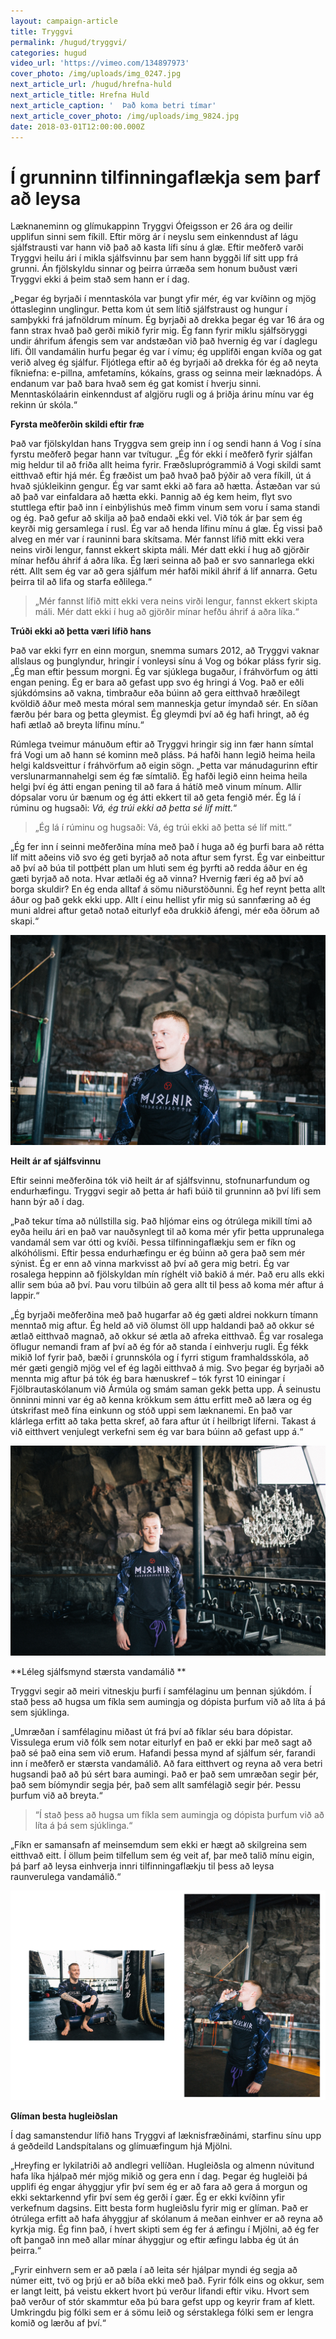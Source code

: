 ```yaml
---
layout: campaign-article
title: Tryggvi
permalink: /hugud/tryggvi/
categories: hugud
video_url: 'https://vimeo.com/134897973'
cover_photo: /img/uploads/img_0247.jpg
next_article_url: /hugud/hrefna-huld
next_article_title: Hrefna Huld
next_article_caption: '  Það koma betri tímar'
next_article_cover_photo: /img/uploads/img_9824.jpg
date: 2018-03-01T12:00:00.000Z
---
```

# Í grunninn tilfinningaflækja sem þarf að leysa

Læknaneminn og glímukappinn Tryggvi Ófeigsson er 26 ára og deilir upplifun sinni sem fíkill. Eftir mörg ár í neyslu sem einkenndust af lágu sjálfstrausti var hann við það að kasta lífi sínu á glæ. Eftir meðferð varði Tryggvi heilu ári í mikla sjálfsvinnu þar sem hann byggði líf sitt upp frá grunni. Án fjölskyldu sinnar og þeirra úrræða sem honum buðust væri Tryggvi ekki á þeim stað sem hann er í dag. 

„Þegar ég byrjaði í menntaskóla var þungt yfir mér, ég var kvíðinn og mjög óttasleginn unglingur. Þetta kom út sem lítið sjálfstraust og hungur í samþykki frá jafnöldrum mínum. Ég byrjaði að drekka þegar ég var 16 ára og fann strax hvað það gerði mikið fyrir mig. Ég fann fyrir miklu sjálfsöryggi undir áhrifum áfengis sem var andstæðan við það hvernig ég var í daglegu lífi.  Öll vandamálin hurfu þegar ég var í vímu; ég upplifði engan kvíða og gat verið alveg ég sjálfur. Fljótlega eftir að ég byrjaði að drekka fór ég að neyta fíkniefna: e-pillna, amfetamíns, kókaíns, grass og seinna meir læknadóps. Á endanum var það bara hvað sem ég gat komist í hverju sinni. Menntaskólaárin einkenndust af algjöru rugli og á þriðja árinu mínu var ég rekinn úr skóla.“

**Fyrsta meðferðin skildi eftir fræ**

Það var fjölskyldan hans Tryggva sem greip inn í og sendi hann á Vog í sína fyrstu meðferð þegar hann var tvítugur. „Ég fór ekki í meðferð fyrir sjálfan mig heldur til að friða allt heima fyrir. Fræðsluprógrammið á Vogi skildi samt eitthvað eftir hjá mér. Ég fræðist um það hvað það þýðir að vera fíkill, út á hvað sjúkleikinn gengur. Ég var samt ekki að fara að hætta. Ástæðan var sú að það var einfaldara að hætta ekki. Þannig að ég kem heim, flyt svo stuttlega eftir það inn í einbýlishús með fimm vinum sem voru í sama standi og ég. Það gefur að skilja að það endaði ekki vel. Við tók ár þar sem ég keyrði mig gersamlega í rusl. Ég var að henda lífinu mínu á glæ. Ég vissi það alveg en mér var í rauninni bara skítsama. Mér fannst lífið mitt ekki vera neins virði lengur, fannst ekkert skipta máli. Mér datt ekki í hug að gjörðir mínar hefðu áhrif á aðra líka. Ég læri seinna að það er svo sannarlega ekki rétt. Allt sem ég var að gera sjálfum mér hafði mikil áhrif á líf annarra. Getu þeirra til að lifa og starfa eðlilega.“

> „Mér fannst lífið mitt ekki vera neins virði lengur, fannst ekkert skipta máli. Mér datt ekki í hug að gjörðir mínar hefðu áhrif á aðra líka.“

**Trúði ekki að þetta væri lífið hans**

Það var ekki fyrr en einn morgun, snemma sumars 2012, að Tryggvi vaknar allslaus og þunglyndur, hringir í vonleysi sínu á Vog og bókar pláss fyrir sig. „Ég man eftir þessum morgni. Ég var sjúklega bugaður, í fráhvörfum og átti engan pening.  Ég er bara að gefast upp svo ég hringi á Vog. Það er eðli sjúkdómsins að vakna, timbraður eða búinn að gera eitthvað  hræðilegt kvöldið áður með mesta móral sem manneskja getur ímyndað sér.  En síðan færðu þér bara og þetta gleymist. Ég gleymdi því að ég hafi hringt, að ég hafi ætlað að breyta lífinu mínu.“

Rúmlega tveimur mánuðum eftir að Tryggvi hringir sig inn fær hann símtal frá Vogi um að hann sé kominn með pláss. Þá hafði hann legið heima heila helgi kaldsveittur í fráhvörfum að eigin sögn. „Þetta var mánudagurinn eftir verslunarmannahelgi sem ég fæ símtalið. Ég hafði legið einn heima heila helgi því ég átti engan pening til að fara á hátíð með vinum mínum. Allir dópsalar voru úr bænum og ég átti ekkert til að geta fengið mér. Ég lá í rúminu og hugsaði: _Vá, ég trúi ekki að þetta sé líf mitt._“

> „Ég lá í rúminu og hugsaði: Vá, ég trúi ekki að þetta sé líf mitt.“

„Ég fer inn í seinni meðferðina mína með það í huga að ég þurfi bara að rétta líf mitt aðeins við svo ég geti byrjað að nota aftur sem fyrst. Ég var einbeittur að því að búa til pottþétt plan um hluti sem ég þyrfti að redda áður en ég gæti byrjað að nota. Hvar ætlaði ég að vinna? Hvernig færi ég að því að borga skuldir? En ég enda alltaf á sömu niðurstöðunni. Ég hef reynt þetta allt áður og það gekk ekki upp. Allt í einu hellist yfir mig sú sannfæring að ég muni aldrei aftur getað notað eiturlyf eða drukkið áfengi, mér eða öðrum að skapi.“ 

![null](/img/uploads/img_0185.jpg)

**Heilt ár af sjálfsvinnu**

Eftir seinni meðferðina tók við heilt ár af sjálfsvinnu, stofnunarfundum og endurhæfingu. Tryggvi segir að þetta ár hafi búið til grunninn að því lífi sem hann  býr að í dag. 

„Það tekur tíma að núllstilla sig. Það hljómar eins og ótrúlega mikill tími að eyða heilu ári en það var nauðsynlegt til að koma mér yfir þetta upprunalega vandamál sem var ótti og kvíði. Þessa tilfinningaflækju sem er fíkn og alkóhólismi.  Eftir þessa endurhæfingu er ég búinn að gera það sem mér sýnist. Ég er enn að vinna markvisst að því að gera mig betri. Ég var rosalega heppinn að  fjölskyldan mín ríghélt við bakið á mér. Það eru alls ekki allir sem búa að því.  Þau voru tilbúin að gera allt til þess að koma mér aftur á lappir.“

„Ég byrjaði meðferðina með það hugarfar að ég gæti aldrei nokkurn tímann menntað mig aftur. Ég held að við ölumst öll upp haldandi það að okkur sé ætlað eitthvað magnað, að okkur sé ætla að afreka eitthvað. Ég var rosalega öflugur nemandi fram af því að ég fór að standa í einhverju rugli. Ég fékk mikið lof fyrir það, bæði í grunnskóla og í fyrri stigum framhaldsskóla, að mér gæti gengið mjög vel ef ég lagði eitthvað á mig. Svo þegar ég byrjaði að mennta mig aftur þá tók ég bara hænuskref – tók fyrst  10 einingar í Fjölbrautaskólanum við Ármúla og smám saman gekk þetta upp. Á seinustu önninni minni var ég að kenna krökkum sem áttu erfitt með að læra og ég útskrifast með fína einkunn og stóð uppi sem læknanemi. En það var klárlega erfitt að taka þetta skref, að fara aftur út í heilbrigt líferni. Takast á við eitthvert venjulegt verkefni sem ég var bara búinn að gefast upp á.“

![null](/img/uploads/img_0239.jpg)

**Léleg sjálfsmynd stærsta vandamálið **

Tryggvi segir að meiri vitneskju þurfi í samfélaginu um þennan sjúkdóm. Í stað þess að hugsa um fíkla sem aumingja og dópista þurfum við að líta á þá sem sjúklinga. 

„Umræðan í samfélaginu miðast út frá því að fíklar séu bara dópistar. Vissulega erum við fólk sem notar eiturlyf en það er ekki þar með sagt að það sé það eina sem við erum. Hafandi þessa mynd af sjálfum sér, farandi inn í meðferð er stærsta vandamálið. Að fara eitthvert og reyna að vera betri hugsandi það að þú sért bara aumingi. Það er það sem umræðan segir þér, það sem bíómyndir segja þér, það sem allt samfélagið segir þér. Þessu þurfum við að breyta.“

> “Í stað þess að hugsa um fíkla sem aumingja og dópista þurfum við að líta á þá sem sjúklinga.“ 

„Fíkn er samansafn af meinsemdum sem ekki er hægt að skilgreina sem eitthvað eitt. Í öllum þeim tilfellum sem ég veit af, þar með talið mínu eigin, þá þarf að leysa einhverja innri tilfinningaflækju til þess að leysa raunverulega vandamálið.“

![null](/img/uploads/tryggvi_1.jpg)

**Glíman besta hugleiðslan**

Í dag samanstendur lífið hans Tryggvi af læknisfræðinámi, starfinu sínu upp á geðdeild Landspítalans og glímuæfingum hjá Mjölni. 

„Hreyfing er lykilatriði að andlegri vellíðan. Hugleiðsla og almenn núvitund hafa líka hjálpað mér mjög mikið og gera enn í dag. Þegar ég hugleiði þá upplifi ég engar áhyggjur yfir því sem ég er að fara að gera á morgun og ekki sektarkennd yfir því sem ég gerði í gær. Ég er ekki kvíðinn yfir verkefnum dagsins. Eitt besta form hugleiðslu fyrir mig er glíman. Það er ótrúlega erfitt að hafa áhyggjur af skólanum á meðan einhver er að reyna að kyrkja mig. Ég finn það, í hvert skipti sem ég fer á æfingu í Mjölni, að ég fer oft þangað inn með allar mínar áhyggjur og eftir æfingu labba ég út án þeirra.“

„Fyrir einhvern sem er að pæla í að leita sér hjálpar myndi ég segja að númer eitt, tvö og þrjú er að  bíða ekki með það. Fyrir fólk eins og okkur, sem er langt leitt,  þá veistu ekkert hvort þú verður lifandi eftir viku. Hvort sem það verður of stór skammtur eða þú bara gefst upp og keyrir fram af klett. Umkringdu þig fólki sem er á sömu leið og sérstaklega fólki sem er lengra komið og lærðu af því.“
